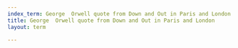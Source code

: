 ```yaml
---
index_term: George  Orwell quote from Down and Out in Paris and London
title: George  Orwell quote from Down and Out in Paris and London
layout: term

---
```

